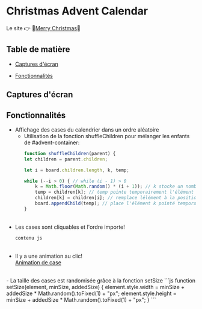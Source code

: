 # Christmas Advent Calendar

Le site 👉 🎅[Merry Christmas](https://loic-1.github.io/JS-Advent.github.io/)📅

## Table de matière
- [Captures d'écran](#captures-décran)

- [Fonctionnalités](#fonctionnalités)

## Captures d'écran

## Fonctionnalités

- Affichage des cases du calendrier dans un ordre aléatoire
  - Utilisation de la fonction shuffleChildren pour mélanger les enfants de #advent-container:
    ```js
    function shuffleChildren(parent) {
    let children = parent.children;

    let i = board.children.length, k, temp;

    while (--i > 0) { // while (i - 1) > 0
        k = Math.floor(Math.random() * (i + 1)); // k stocke un nombre aléatoire basé sur i
        temp = children[k]; // temp pointe temporairement l'élément à la position k dans board
        children[k] = children[i]; // remplace lélément à la position k par l'élément à la position i
        board.appendChild(temp); // place l'élément k pointé temporairement à la fin du contenu de board
    }
    ```
    <br/>
- Les cases sont cliquables et l'ordre importe!
  ```js
  contenu js
  ```
  <br/>
- Il y a une animation au clic! <br/>
  [Animation de case](link)
<br/>
- La taille des cases est randomisée grâce à la fonction setSize
  ```js
  function setSize(element, minSize, addedSize) {
      element.style.width = minSize + addedSize * Math.random().toFixed(1) + "px";
      element.style.height = minSize + addedSize * Math.random().toFixed(1) + "px";
  }
  ```
